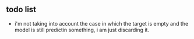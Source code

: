 ## todo list

- i'm not taking into account the case in which the target is empty and the model is still predictin something, i am just discarding it. 